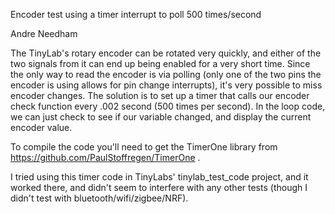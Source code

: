 Encoder test using a timer interrupt to poll 500 times/second

Andre Needham

The TinyLab's rotary encoder can be rotated very quickly, and either of the two signals from it can end up being enabled for a very short time.  Since the only way to read the encoder is via polling (only one of the two pins the encoder is using allows for pin change interrupts), it's very possible to miss encoder changes.  The solution is to set up a timer that calls our encoder check function every .002 second (500 times per second).  In the loop code, we can just check to see if our variable changed, and display the current encoder value.

To compile the code you'll need to get the TimerOne library from https://github.com/PaulStoffregen/TimerOne .

I tried using this timer code in TinyLabs' tinylab_test_code project, and it worked there, and didn't seem to interfere with any other tests (though I didn't test with bluetooth/wifi/zigbee/NRF).